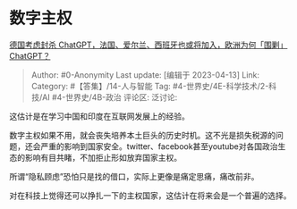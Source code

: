 # 数字主权
[德国考虑封杀 ChatGPT，法国、爱尔兰、西班牙也或将加入，欧洲为何「围剿」ChatGPT？](https://www.zhihu.com/question/593647319/answer/2981905752)

> Author: #0-Anonymity
> Last update: [编辑于 2023-04-13]
> Link:
> Category:  #【答集】/14-人与智能
> Tag: #4-世界史/4E-科学技术/2-科技/AI #4-世界史/4B-政治
> 评论区:
> 泛讨论:

这估计是在学习中国和印度在互联网发展上的经验。

数字主权如果不用，就会丧失培养本土巨头的历史时机。这不光是损失税源的问题，还会严重的影响到国家安全。twitter、facebook甚至youtube对各国政治生态的影响有目共睹，不加拒止形如放弃国家主权。

所谓“隐私顾虑”恐怕只是找的借口，实际上更像是痛定思痛，痛改前非。

对在科技上觉得还可以挣扎一下的主权国家，这估计在将来会是一个普遍的选择。
